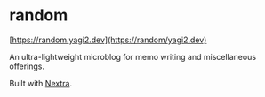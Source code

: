 # random
[https://random.yagi2.dev](https://random/yagi2.dev)  
  
An ultra-lightweight microblog for memo writing and miscellaneous offerings.
  
Built with [Nextra](https://github.com/shuding/nextra).